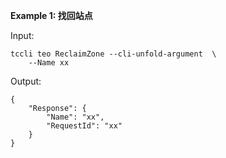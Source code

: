 **Example 1: 找回站点**



Input: 

```
tccli teo ReclaimZone --cli-unfold-argument  \
    --Name xx
```

Output: 
```
{
    "Response": {
        "Name": "xx",
        "RequestId": "xx"
    }
}
```

